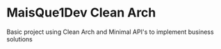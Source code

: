 # MaisQue1Dev Clean Arch
Basic project using Clean Arch and Minimal API's to implement business solutions